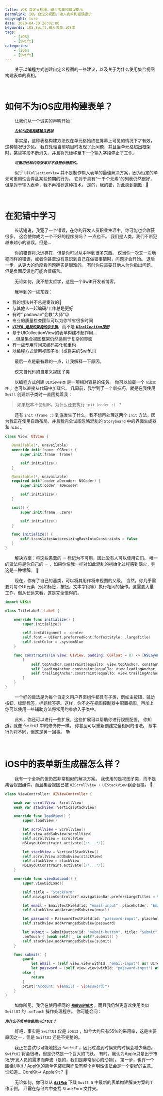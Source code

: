 ```yaml
---
title: iOS 自定义视图，输入表单和错误提示
permalink: iOS 自定义视图，输入表单和错误提示
copyright: ture
date: 2020-04-30 20:02:00
keywords: iOS,Swift,输入表单,iOS库
tags:
    - [iOS]
    - [Swift]
categories:
    - [iOS]
    - [Swift]
---
```


&nbsp;&nbsp;&nbsp;&nbsp;&nbsp;&nbsp;&nbsp;&nbsp;关于以编程方式创建自定义视图的一些建议，以及关于为什么使用集合视图构建表单的真相。

</br>

# **如何不为iOS应用构建表单？**

&nbsp;&nbsp;&nbsp;&nbsp;&nbsp;&nbsp;&nbsp;&nbsp;让我们从一个诚实的声明开始：

&nbsp;&nbsp;&nbsp;&nbsp;&nbsp;&nbsp;&nbsp;&nbsp;[***```为iOS应用构建输入表单```***](http://www.xuebaonline.com/%E4%B8%BAiOS%E5%BA%94%E7%94%A8%E6%9E%84%E5%BB%BA%E8%BE%93%E5%85%A5%E8%A1%A8%E5%8D%95/ "")

&nbsp;&nbsp;&nbsp;&nbsp;&nbsp;&nbsp;&nbsp;&nbsp;事实是，这种表格构建方法仅在单元格始终在屏幕上可见的情况下才有效，这种情况很少见。 我在处理当前项目时发现了此问题，并且当单元格超出框架时，某些字段不断消失，并且将光标移至下一个输入字段停止了工作。

&nbsp;&nbsp;&nbsp;&nbsp;&nbsp;&nbsp;&nbsp;&nbsp;***```可重用性和内存效率并不总是你想要的。```***

&nbsp;&nbsp;&nbsp;&nbsp;&nbsp;&nbsp;&nbsp;&nbsp;似乎 ```UICollectionView``` 并不是制作输入表单的最佳解决方案，因为恒定的单元可重用性会弄乱某些预期的行为。 它对于具有“一千个元素”的列表仍然很好，但是对于输入表单，我不再推荐这种技术。 是的，我的错，对此感到抱歉...😬

</br>

# **在犯错中学习**

&nbsp;&nbsp;&nbsp;&nbsp;&nbsp;&nbsp;&nbsp;&nbsp;长话短说，我犯了一个错误，在你的开发人员职业生涯中，你可能也会收获很多。 这会使你成为一个不好的程序员吗？ 一点也不。 我们是人类，我们不断犯越来越小的错误，但是...

&nbsp;&nbsp;&nbsp;&nbsp;&nbsp;&nbsp;&nbsp;&nbsp;你的错误将永远存在，但是你可以从中学到很多东西。 仅当你一次又一次地犯同样的错误，或者你甚至没有意识到自己在做错事情时，问题才会开始。 退后一步，从更大的角度看问题确实是很难的。 有时你只需要其他人为你指出问题，但是负面反馈也可能会很痛苦。

&nbsp;&nbsp;&nbsp;&nbsp;&nbsp;&nbsp;&nbsp;&nbsp;无论如何，我不想太哲学，这是一个Swift开发者博客。

&nbsp;&nbsp;&nbsp;&nbsp;&nbsp;&nbsp;&nbsp;&nbsp;我学到的一些东西：

+ 我的想法并不总是奏效的🤣
+ 与其他人一起编码/工作总是更好
+ 有时“ padawan”会教“大师”😉
+ 专业的质量检查团队可以为你节省很多时间
+ [***```VIPER 是我的架构的杀手锏```***](http://www.xuebaonline.com/iOS%20VIPER%E6%9E%B6%E6%9E%84%E6%B7%B1%E5%85%A5%E5%AE%9E%E8%B7%B5/ "")，而不是 [***```UIcollection视图```***](http://www.xuebaonline.com/Swift%20UICollectionView%E4%BD%BF%E7%94%A8%E6%8C%87%E5%8D%97/ "")
+ 基于UICollectionView的表单构建不起作用...
+ ...但是集合视图框架仍然适用于复杂的界面
+ 有一些专用时间来编码美化和重构
+ 以编程方式使用视图子类（或将来的SwiftUI）

&nbsp;&nbsp;&nbsp;&nbsp;&nbsp;&nbsp;&nbsp;&nbsp;最后一点是最有趣的一点，让我解释一下原因。

&nbsp;&nbsp;&nbsp;&nbsp;&nbsp;&nbsp;&nbsp;&nbsp;仅来自代码的自定义视图子类


&nbsp;&nbsp;&nbsp;&nbsp;&nbsp;&nbsp;&nbsp;&nbsp;以编程方式创建 ```UIView子类``` 是一项相对容易的任务。 你可以加载一个 ```nib文件``` ，也可以直接从代码中加载它。 几周前，我学到了一个新技巧，就是在我使用 ```Swift``` 创建新子类时一直困扰着我：

 > 如果根本不使用IB，为什么还要执行 ```init（coder :) ```？

 &nbsp;&nbsp;&nbsp;&nbsp;&nbsp;&nbsp;&nbsp;&nbsp;还有 ```init（frame :)``` 到底发生了什么，我不想再处理这两个 ```init``` 方法，因为我正在使用自动布局，并且我完全试图忽略混乱的 ```Storyboard``` 中的界面生成器 和 ```nibs``` 。

 ``` Swift
 class View: UIView {

    @available(*, unavailable)
    override init(frame: CGRect) {
        super.init(frame: frame)

        self.initialize()
    }

    @available(*, unavailable)
    required init?(coder aDecoder: NSCoder) {
        super.init(coder: aDecoder)

        self.initialize()
    }

    init() {
        super.init(frame: .zero)

        self.initialize()
    }

    func initialize() {
        self.translatesAutoresizingMaskIntoConstraints = false
    }
}
```

 &nbsp;&nbsp;&nbsp;&nbsp;&nbsp;&nbsp;&nbsp;&nbsp;解决方案：将这些愚蠢的 ··· 标记为不可用，因此没有人可以使用它们。 唯一的做法将是你自己的 ··· ，如果你像我一样对如此混乱的初始化过程感到恼火，则这是一种缓解。 😤

 &nbsp;&nbsp;&nbsp;&nbsp;&nbsp;&nbsp;&nbsp;&nbsp;现在，你有了自己的基类，可以将其用作将来视图的父级。 当然，你几乎需要对每个UI元素（例如标签，按钮，文本字段等）执行相同的操作。这需要大量工作，但从长远来看，这是完全值得的。

``` Swift
import UIKit

class TitleLabel: Label {

    override func initialize() {
        super.initialize()

        self.textAlignment = .center
        self.font = UIFont.preferredFont(forTextStyle: .largeTitle)
        self.textColor = .systemBlue
    }

    func constraints(in view: UIView, padding: CGFloat = 8) -> [NSLayoutConstraint] {
        [
            self.topAnchor.constraint(equalTo: view.topAnchor, constant: padding),
            self.leadingAnchor.constraint(equalTo: view.leadingAnchor, constant: padding),
            self.trailingAnchor.constraint(equalTo: view.trailingAnchor, constant: -1 * padding),
        ]
    }
}
```

&nbsp;&nbsp;&nbsp;&nbsp;&nbsp;&nbsp;&nbsp;&nbsp;一个好的做法是为每个自定义用户界面组件都具有子类，例如主按钮，辅助按钮，标题标签，标题标签等。这样，你不必在视图控制器中配置视图，再加上 你可以使用一些辅助方法将常用约束放入子类中。

&nbsp;&nbsp;&nbsp;&nbsp;&nbsp;&nbsp;&nbsp;&nbsp;此外，你还可以进行一些扩展，这些扩展可以帮助你进行视图配置。 你知道，就像 ```SwiftUI``` 中的修饰符一样。 你甚至可以重新创建完全相同的语法。 基本行为将不同，但这是另一回事。 📚

</br>

# **iOS中的表单新生成器怎么样？**

 &nbsp;&nbsp;&nbsp;&nbsp;&nbsp;&nbsp;&nbsp;&nbsp;我有一个全新的但仍然非常相似的解决方案。 我使用的是视图子类，而不是集合视图组件，而且集合视图已被 ```UIScrollView + UIStackView``` 组合替换。 🐐

``` Swift
class ViewController: UIViewController {

    weak var scrollView: ScrollView!
    weak var stackView: VerticalStackView!

    override func loadView() {
        super.loadView()

        let scrollView = ScrollView()
        self.view.addSubview(scrollView)
        self.scrollView = scrollView
        NSLayoutConstraint.activate([/*...*/])

        let stackView = VerticalStackView()
        self.scrollView.addSubview(stackView)
        self.stackView = stackView
        NSLayoutConstraint.activate([/*...*/])
    }

    override func viewDidLoad() {
        super.viewDidLoad()

        self.title = "StackForm"
        self.navigationController?.navigationBar.prefersLargeTitles = true

        let email = EmailTextField(id: "email-input", placeholder: "Email")
        self.stackView.addArrangedSubview(email)

        let password = PasswordTextField(id: "password-input", placeholder: "Password")
        self.stackView.addArrangedSubview(password)

        let submit = SubmitButton(id: "submit-button", title: "Submit")
        .onTouch { [weak self] _ in self?.submit() }
        self.stackView.addArrangedSubview(submit)
    }

    func submit() {
        guard
            let email = (self.view.view(withId: "email-input") as? UITextField)?.text,
            let password = (self.view.view(withId: "password-input") as? UITextField)?.text
        else {
            return
        }
        print("Account: \(email) - \(password)")
    }
}
```

&nbsp;&nbsp;&nbsp;&nbsp;&nbsp;&nbsp;&nbsp;&nbsp;如你所见，我仍在使用相同的 [***```视图识别技术```***](http://www.xuebaonline.com/Swift%20%E5%94%AF%E4%B8%80%E8%AF%86%E5%88%AB%E7%9A%84%E8%A7%86%E5%9B%BE/ "") ，而且我仍然更喜欢使用类似 ```SwiftUI``` 的 ```.onTouch``` 操作处理程序。 你可能会问：

***```为什么不简单地使用SwiftUI？```***

&nbsp;&nbsp;&nbsp;&nbsp;&nbsp;&nbsp;&nbsp;&nbsp;好吧，事实是 ```SwiftUI``` 仅是 ```iOS13``` ，如今大约只有55％的采用率，这是主要原因之一，但是 ```SwiftUI``` 还是不完整的。

&nbsp;&nbsp;&nbsp;&nbsp;&nbsp;&nbsp;&nbsp;&nbsp;我正在尝试尽可能地接近 ```SwiftUI``` ，因此过渡到时候来的时候会减少痛苦。  ```SwiftUI``` 将会很棒，但是仍然是一个巨大的飞跃。 有时，我认为Apple只是出于市场/开发人员的需求而奔波（是的，我们是非常耐心的动物）。 第一步，也许一个围绕UIKit / AppKit的简单包装框架而没有整个声明性语法会是一个更好的主意...谁知道... CoreKit-> AppleKit？ 🤔

&nbsp;&nbsp;&nbsp;&nbsp;&nbsp;&nbsp;&nbsp;&nbsp;无论如何，你可以从 [***```GitHub```***](https://github.com/theswiftdev/tutorials "") 下载 ```Swift 5``` 中最新的表单构建解决方案的工作示例。 只需在存储库中查找 ```StackForm``` 文件夹。
